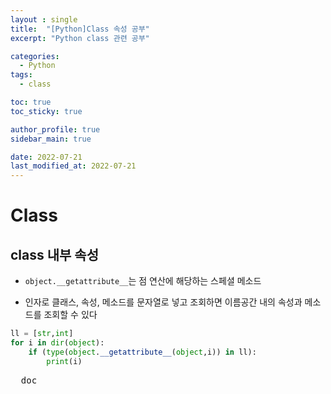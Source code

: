 ```yaml
---
layout : single
title:  "[Python]Class 속성 공부"
excerpt: "Python class 관련 공부"

categories:
  - Python
tags:
  - class

toc: true
toc_sticky: true

author_profile: true
sidebar_main: true

date: 2022-07-21
last_modified_at: 2022-07-21
---
```


<head>
  <style>
    table.dataframe {
      white-space: normal;
      width: 100%;
      height: 240px;
      display: block;
      overflow: auto;
      font-family: Arial, sans-serif;
      font-size: 0.9rem;
      line-height: 20px;
      text-align: center;
      border: 0px !important;
    }

    table.dataframe th {
      text-align: center;
      font-weight: bold;
      padding: 8px;
    }

    table.dataframe td {
      text-align: center;
      padding: 8px;
    }

    table.dataframe tr:hover {
      background: #b8d1f3; 
    }

    .output_prompt {
      overflow: auto;
      font-size: 0.9rem;
      line-height: 1.45;
      border-radius: 0.3rem;
      -webkit-overflow-scrolling: touch;
      padding: 0.8rem;
      margin-top: 0;
      margin-bottom: 15px;
      font: 1rem Consolas, "Liberation Mono", Menlo, Courier, monospace;
      color: $code-text-color;
      border: solid 1px $border-color;
      border-radius: 0.3rem;
      word-break: normal;
      white-space: pre;
    }

  .dataframe tbody tr th:only-of-type {
      vertical-align: middle;
  }

  .dataframe tbody tr th {
      vertical-align: top;
  }

  .dataframe thead th {
      text-align: center !important;
      padding: 8px;
  }

  .page__content p {
      margin: 0 0 0px !important;
  }

  .page__content p > strong {
    font-size: 0.8rem !important;
  }

  </style>
</head>


# Class


## class 내부 속성


- `object.__getattribute__`는 점 연산에 해당하는 스페셜 메소드

- 인자로 클래스, 속성, 메소드를 문자열로 넣고 조회하면 이름공간 내의 속성과 메소드를 조회할 수 있다



```python
ll = [str,int]
for i in dir(object):
    if (type(object.__getattribute__(object,i)) in ll):
        print(i)
```

<pre>
__doc__
</pre>